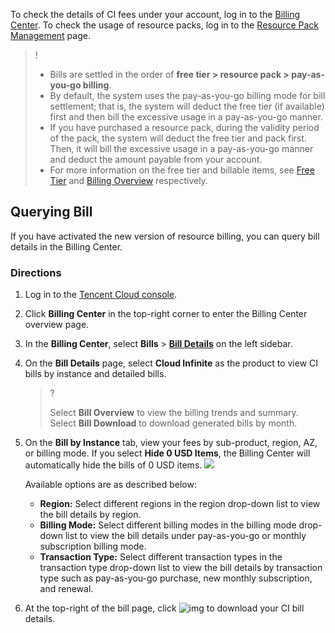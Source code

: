 To check the details of CI fees under your account, log in to the [Billing Center](https://console.cloud.tencent.com/expense).
To check the usage of resource packs, log in to the [Resource Pack Management](https://console.cloud.tencent.com/ci/package) page.

>!
>
> - Bills are settled in the order of **free tier > resource pack > pay-as-you-go billing**.
>  - By default, the system uses the pay-as-you-go billing mode for bill settlement; that is, the system will deduct the free tier (if available) first and then bill the excessive usage in a pay-as-you-go manner.
>   - If you have purchased a resource pack, during the validity period of the pack, the system will deduct the free tier and pack first. Then, it will bill the excessive usage in a pay-as-you-go manner and deduct the amount payable from your account.
> - For more information on the free tier and billable items, see [Free Tier]() and [Billing Overview](https://intl.cloud.tencent.com/document/product/1045/33431) respectively.



## Querying Bill

If you have activated the new version of resource billing, you can query bill details in the Billing Center.



### Directions

1. Log in to the [Tencent Cloud console](https://console.cloud.tencent.com/).

2. Click **Billing Center** in the top-right corner to enter the Billing Center overview page.

3. In the **Billing Center**, select **Bills** > **[Bill Details](https://console.cloud.tencent.com/expense/bill/summary)** on the left sidebar.

4. On the **Bill Details** page, select **Cloud Infinite** as the product to view CI bills by instance and detailed bills.

   >?
   >
   > Select **Bill Overview** to view the billing trends and summary. Select **Bill Download** to download generated bills by month.

5. On the **Bill by Instance** tab, view your fees by sub-product, region, AZ, or billing mode. If you select **Hide 0 USD Items**, the Billing Center will automatically hide the bills of 0 USD items.
![](https://qcloudimg.tencent-cloud.cn/raw/e9390f5ad73fb612db8650c9be3c6c6e.png)

   Available options are as described below:

   - **Region:** Select different regions in the region drop-down list to view the bill details by region.
   - **Billing Mode:** Select different billing modes in the billing mode drop-down list to view the bill details under pay-as-you-go or monthly subscription billing mode.
   - **Transaction Type:** Select different transaction types in the transaction type drop-down list to view the bill details by transaction type such as pay-as-you-go purchase, new monthly subscription, and renewal.

6. At the top-right of the bill page, click ![img](https://qcloudimg.tencent-cloud.cn/raw/790f961507d9834ee0f881963efbc34f.png) to download your CI bill details.
